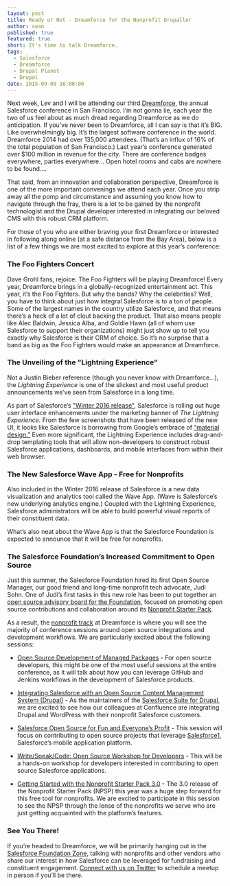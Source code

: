 ```yaml
---
layout: post
title: Ready or Not - Dreamforce for the Nonprofit Drupaller
author: sean
published: true
featured: true
short: It's time to talk Dreamforce.
tags: 
  - Salesforce
  - Dreamforce
  - Drupal Planet
  - Drupal
date: 2015-09-09 16:00:00
---
```

Next week, Lev and I will be attending our third [Dreamforce](http://www.salesforce.com/dreamforce/DF15/), the annual Salesforce conference in San Francisco. I’m not gonna lie, each year the two of us feel about as much dread regarding Dreamforce as we do anticipation. If you’ve never been to Dreamforce, all I can say is that it’s BIG. Like overwhelmingly big. It’s the largest software conference in the world. Dreamforce 2014 had over 135,000 attendees. (That’s an influx of 16% of the total population of San Francisco.) Last year’s conference generated over $100 million in revenue for the city. There are conference badges everywhere, parties everywhere… Open hotel rooms and cabs are nowhere to be found….

That said, from an innovation and collaboration perspective, Dreamforce is one of the more important convenings we attend each year. Once you strip away all the pomp and circumstance and assuming you know how to navigate through the fray, there is a lot to be gained by the nonprofit technologist and the Drupal developer interested in integrating our beloved CMS with this robust CRM platform.

For those of you who are either braving your first Dreamforce or interested in following along online (at a safe distance from the Bay Area), below is a list of a few things we are most excited to explore at this year’s conference:

### The Foo Fighters Concert
Dave Grohl fans, rejoice: The Foo Fighters will be playing Dreamforce! Every year, Dreamforce brings in a globally-recognized entertainment act. This year, it’s the Foo Fighters. But why the bands? Why the celebrities? Well, you have to think about just how integral Salesforce is to a ton of people. Some of the largest names in the country utilize Salesforce, and that means there’s a heck of a lot of clout backing the product. That also means people like Alec Baldwin, Jessica Alba, and Goldie Hawn (all of whom use Salesforce to support their organizations) might just show up to tell you exactly why Salesforce is their CRM of choice. So it’s no surprise that a band as big as the Foo Fighters would make an appearance at Dreamforce.

### The Unveiling of the "Lightning Experience"

Not a Justin Bieber reference (though you never know with Dreamforce…), the *Lightning Experience* is one of the slickest and most useful product announcements we’ve seen from Salesforce in a long time. 

As part of Salesforce’s ["Winter 2016 release"](http://www.salesforce.com/customer-resources/releases/winter16/), Salesforce is rolling out huge user interface enhancements under the marketing banner of *The Lightning Experience.* From the few screenshots that have been released of the new UI, it looks like Salesforce is borrowing from Google’s embrace of [“material design.”](https://www.google.com/design/spec/material-design/introduction.html) Even more significant, the Lightning Experience includes drag-and-drop templating tools that will allow non-developers to construct robust Salesforce applications, dashboards, and mobile interfaces from within their web browser.

### The New Salesforce Wave App - Free for Nonprofits

Also included in the Winter 2016 release of Salesforce is a new data visualization and analytics tool called the Wave App. (Wave is Salesforce’s new underlying analytics engine.) Coupled with the Lightning Experience, Salesforce administrators will be able to build powerful visual reports of their constituent data.

What’s also neat about the Wave App is that the Salesforce Foundation is expected to announce that it will be free for nonprofits.

### The Salesforce Foundation’s Increased Commitment to Open Source

Just this summer, the Salesforce Foundation hired its first Open Source Manager, our good friend and long-time nonprofit tech advocate, Judi Sohn. One of Judi’s first tasks in this new role has been to put together an [open source advisory board for the Foundation](http://www.salesforcefoundation.org/join-the-new-nonprofit-starter-pack-advisory-board/), focused on promoting open source contributions and collaboration around its [Nonprofit Starter Pack](http://www.salesforcefoundation.org/help/nonprofitstarterpack/).

As a result, the [nonprofit track](http://www.salesforcefoundation.org/dreamforce-15/) at Dreamforce is where you will see the majority of conference sessions around open source integrations and development workflows. We are particularly excited about the following sessions:

* [Open Source Development of Managed Packages](https://success.salesforce.com/Ev_Sessions?eventId=a1Q30000000DHQlEAO#/session/a2q300000019kJjAAI) - For open source developers, this might be one of the most useful sessions at the entire conference, as it will talk about how you can leverage GitHub and Jenkins workflows in the development of Salesforce products.

* [Integrating Salesforce with an Open Source Content Management System (Drupal)](https://success.salesforce.com/Ev_Sessions?eventId=a1Q30000000DHQlEAO#/session/a2q30000001CIenAAG) - As the maintainers of the [Salesforce Suite for Drupal](https://www.drupal.org/project/salesforce), we are excited to see how our colleagues at Confluence are integrating Drupal and WordPress with their nonprofit Salesforce customers.

* [Salesforce Open Source for Fun and Everyone’s Profit](https://success.salesforce.com/Ev_Sessions?eventId=a1Q30000000DHQlEAO#/session/a2q30000001BWXrAAO) - This session will focus on contributing to open source projects that leverage [Salesforce1](http://www.salesforce.com/mobile/overview/), Salesforce’s mobile application platform.

* [Write/Speak/Code: Open Source Workshop for Developers](https://success.salesforce.com/Ev_Sessions?eventId=a1Q30000000DHQlEAO#/session/a2q30000001CYS7AAO) - This will be a hands-on workshop for developers interested in contributing to open source Salesforce applications.

* [Getting Started with the Nonprofit Starter Pack 3.0](https://success.salesforce.com/Ev_Sessions?eventId=a1Q30000000DHQlEAO#/session/a2q30000001BTlUAAW) - The 3.0 release of the Nonprofit Starter Pack (NPSP) this year was a huge step forward for this free tool for nonprofits. We are excited to participate in this session to see the NPSP through the lense of the nonprofits we serve who are just getting acquainted with the platform’s features.

### See You There!

If you’re headed to Dreamforce, we will be primarily hanging out in the [Salesforce Foundation Zone](http://www.salesforcefoundation.org/dreamforce-15/), talking with nonprofits and other vendors who share our interest in how Salesforce can be leveraged for fundraising and constituent engagement. [Connect with us on Twitter](https://twitter.com/thinkshout) to schedule a meetup in person if you’ll be there.
